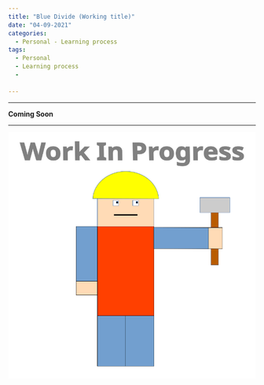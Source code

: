 ```yaml
---
title: "Blue Divide (Working title)"
date: "04-09-2021"
categories:
  - Personal - Learning process
tags:
  - Personal
  - Learning process
  - 

---
```


***

<strong>Coming Soon</strong>

***
<!--C++-->

![WIP](/assets/images/common/WIP.png)